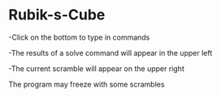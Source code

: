 # Rubik-s-Cube
-Click on the bottom to type in commands

-The results of a solve command will appear in the upper left

-The current scramble will appear on the upper right

The program may freeze with some scrambles
